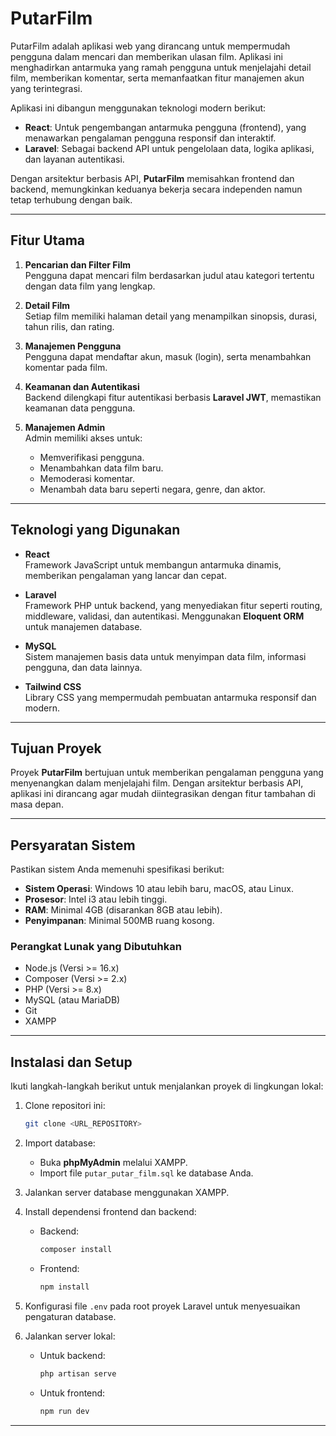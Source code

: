 # **PutarFilm**

PutarFilm adalah aplikasi web yang dirancang untuk mempermudah pengguna dalam mencari dan memberikan ulasan film. Aplikasi ini menghadirkan antarmuka yang ramah pengguna untuk menjelajahi detail film, memberikan komentar, serta memanfaatkan fitur manajemen akun yang terintegrasi.

Aplikasi ini dibangun menggunakan teknologi modern berikut:

- **React**: Untuk pengembangan antarmuka pengguna (frontend), yang menawarkan pengalaman pengguna responsif dan interaktif.
- **Laravel**: Sebagai backend API untuk pengelolaan data, logika aplikasi, dan layanan autentikasi.

Dengan arsitektur berbasis API, **PutarFilm** memisahkan frontend dan backend, memungkinkan keduanya bekerja secara independen namun tetap terhubung dengan baik.

---

## **Fitur Utama**

1. **Pencarian dan Filter Film**  
   Pengguna dapat mencari film berdasarkan judul atau kategori tertentu dengan data film yang lengkap.

2. **Detail Film**  
   Setiap film memiliki halaman detail yang menampilkan sinopsis, durasi, tahun rilis, dan rating.

3. **Manajemen Pengguna**  
   Pengguna dapat mendaftar akun, masuk (login), serta menambahkan komentar pada film.

4. **Keamanan dan Autentikasi**  
   Backend dilengkapi fitur autentikasi berbasis **Laravel JWT**, memastikan keamanan data pengguna.

5. **Manajemen Admin**  
   Admin memiliki akses untuk:
   - Memverifikasi pengguna.
   - Menambahkan data film baru.
   - Memoderasi komentar.
   - Menambah data baru seperti negara, genre, dan aktor.

---

## **Teknologi yang Digunakan**

- **React**  
  Framework JavaScript untuk membangun antarmuka dinamis, memberikan pengalaman yang lancar dan cepat.

- **Laravel**  
  Framework PHP untuk backend, yang menyediakan fitur seperti routing, middleware, validasi, dan autentikasi. Menggunakan **Eloquent ORM** untuk manajemen database.

- **MySQL**  
  Sistem manajemen basis data untuk menyimpan data film, informasi pengguna, dan data lainnya.

- **Tailwind CSS**  
  Library CSS yang mempermudah pembuatan antarmuka responsif dan modern.

---

## **Tujuan Proyek**

Proyek **PutarFilm** bertujuan untuk memberikan pengalaman pengguna yang menyenangkan dalam menjelajahi film. Dengan arsitektur berbasis API, aplikasi ini dirancang agar mudah diintegrasikan dengan fitur tambahan di masa depan.

---

## **Persyaratan Sistem**

Pastikan sistem Anda memenuhi spesifikasi berikut:

- **Sistem Operasi**: Windows 10 atau lebih baru, macOS, atau Linux.
- **Prosesor**: Intel i3 atau lebih tinggi.
- **RAM**: Minimal 4GB (disarankan 8GB atau lebih).
- **Penyimpanan**: Minimal 500MB ruang kosong.

### **Perangkat Lunak yang Dibutuhkan**

- Node.js (Versi >= 16.x)
- Composer (Versi >= 2.x)
- PHP (Versi >= 8.x)
- MySQL (atau MariaDB)
- Git
- XAMPP

---

## **Instalasi dan Setup**

Ikuti langkah-langkah berikut untuk menjalankan proyek di lingkungan lokal:

1. Clone repositori ini:  
   ```bash
   git clone <URL_REPOSITORY>
   ```

2. Import database:  
   - Buka **phpMyAdmin** melalui XAMPP.  
   - Import file `putar_putar_film.sql` ke database Anda.

3. Jalankan server database menggunakan XAMPP.

4. Install dependensi frontend dan backend:  
   - Backend:  
     ```bash
     composer install
     ```  
   - Frontend:  
     ```bash
     npm install
     ```

5. Konfigurasi file `.env` pada root proyek Laravel untuk menyesuaikan pengaturan database.

6. Jalankan server lokal:  
   - Untuk backend:  
     ```bash
     php artisan serve
     ```  
   - Untuk frontend:  
     ```bash
     npm run dev
     ```

---
